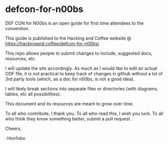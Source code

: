 # defcon-for-n00bs
DEF CON for N00bs is an open guide for first time attendees to the convention.

This guide is published to the Hacking and Coffee website @ https://hackingand.coffee/defcon-for-n00bs/

This repo allows people to submit changes to include, suggested docs, resources, etc.

I will update the site accordingly. As much as I would like to edit an actual ODF file, it is not practical to keep track of 
changes in github without a lot of 3rd party tools (which, as a doc for n00bs, is not a good idea).

I will likely break sections into separate files or directories (with diagrams, tables, etc all possibilities).

This document and its resources are meant to grow over time.

To all who contribute, I thank you.
To all who read this, I wish you luck.
To all who think they know something better, submit a pull request.

Cheers,

-Hon1nbo
